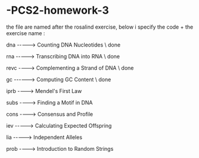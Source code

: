 # -PCS2-homework-3

the file are named after the rosalind exercise, below i specify the code + the exercise name :


dna -----> Counting DNA Nucleotides \\ done

rna -----> Transcribing DNA into RNA \\ done

revc ----> Complementing a Strand of DNA \\ done

gc ------> Computing GC Content \\ done

iprb ----> Mendel's First Law

subs ----> Finding a Motif in DNA

cons ----> Consensus and Profile

iev -----> Calculating Expected Offspring

lia -----> Independent Alleles

prob ----> Introduction to Random Strings
